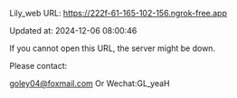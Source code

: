 Lily_web URL: https://222f-61-165-102-156.ngrok-free.app

Updated at: 2024-12-06 08:00:46

If you cannot open this URL, the server might be down.

Please contact: 

goley04@foxmail.com Or Wechat:GL_yeaH